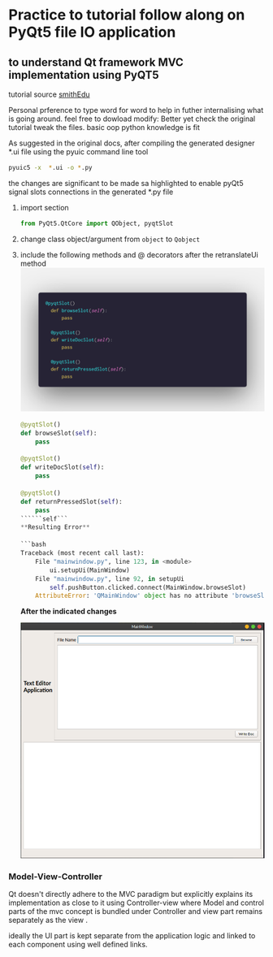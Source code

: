 # Practice to tutorial follow along on PyQt5 file IO application

## to understand Qt framework MVC implementation using PyQT5

tutorial source [smithEdu](http://www.science.smith.edu/dftwiki/index.php/PyQt5_Tutorial:_A_Window_Application_with_File_IO)

Personal prference to type word for word to help in futher internalising what is going around.
feel free to dowload modify: Better yet check the original tutorial
tweak the files.
basic oop python knowledge is fit

As suggested in the original docs, after compiling the generated designer
 *.ui file using the pyuic command line tool

```bash
pyuic5 -x  *.ui -o *.py
```

the changes are significant to be made sa highlighted to enable pyQt5 signal slots connections in the generated *.py file

1. import section

    ```python
    from PyQt5.QtCore import QObject, pyqtSlot
    ```

2. change class object/argument  from ```object``` to ```Qobject```
3. include the following methods and @ decorators after the retranslateUi method
   ![screenshot](fileIO/linesto&#32;addafterretranslateUithod.png)

    ```python
    @pyqtSlot()
    def browseSlot(self):
        pass

    @pyqtSlot()
    def writeDocSlot(self):
        pass

    @pyqtSlot()
    def returnPressedSlot(self):
        pass
    ``````self```
    **Resulting Error**

    ```bash
    Traceback (most recent call last):
        File "mainwindow.py", line 123, in <module>
            ui.setupUi(MainWindow)
        File "mainwindow.py", line 92, in setupUi
            self.pushButton.clicked.connect(MainWindow.browseSlot)
        AttributeError: 'QMainWindow' object has no attribute 'browseSlot'
    ```

    **After the indicated changes**

    ![compiled](fileIO/aftercompile.png)

### Model-View-Controller

Qt doesn't directly adhere to the MVC paradigm but explicitly explains its implementation as close to it using Controller-view where Model and control parts of the mvc concept is bundled under Controller and view part remains separately as the view .

ideally the UI part is kept separate from  the application logic and linked to each component using well defined links.
